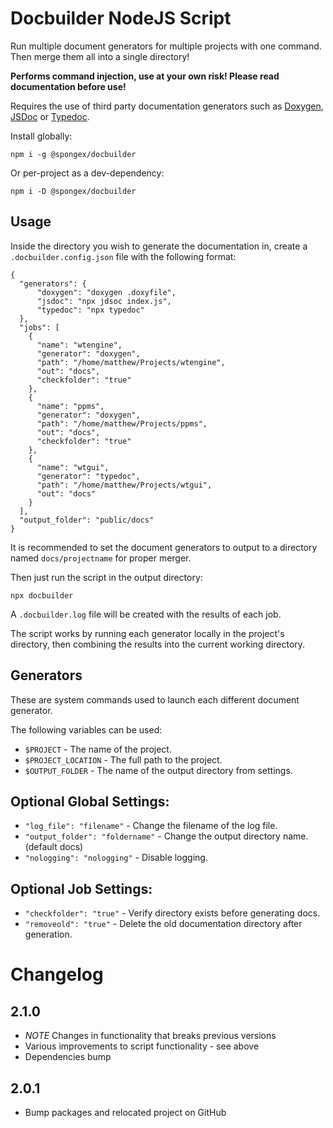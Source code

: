 # Docbuilder NodeJS Script

Run multiple document generators for multiple projects with one command.  Then merge them all into a single directory!

__Performs command injection, use at your own risk!  Please read documentation before use!__

Requires the use of third party documentation generators such as [Doxygen](https://www.doxygen.nl/index.html), [JSDoc](https://jsdoc.app/) or [Typedoc](https://typedoc.org/).

Install globally:
```
npm i -g @spongex/docbuilder
```

Or per-project as a dev-dependency:
```
npm i -D @spongex/docbuilder
```

## Usage

Inside the directory you wish to generate the documentation in, create a `.docbuilder.config.json` file with the following format:
```
{
  "generators": {
      "doxygen": "doxygen .doxyfile",
      "jsdoc": "npx jdsoc index.js",
      "typedoc": "npx typedoc"
  },
  "jobs": [
    {
      "name": "wtengine",
      "generator": "doxygen",
      "path": "/home/matthew/Projects/wtengine",
      "out": "docs",
      "checkfolder": "true"
    },
    {
      "name": "ppms",
      "generator": "doxygen",
      "path": "/home/matthew/Projects/ppms",
      "out": "docs",
      "checkfolder": "true"
    },
    {
      "name": "wtgui",
      "generator": "typedoc",
      "path": "/home/matthew/Projects/wtgui",
      "out": "docs"
    }
  ],
  "output_folder": "public/docs"
}
```

It is recommended to set the document generators to output to a directory named `docs/projectname` for proper merger.

Then just run the script in the output directory:
```
npx docbuilder
```

A `.docbuilder.log` file will be created with the results of each job.

The script works by running each generator locally in the project's directory, then combining the results into the current working directory.

## Generators
These are system commands used to launch each different document generator.

The following variables can be used:
- `$PROJECT` - The name of the project.
- `$PROJECT_LOCATION` - The full path to the project.
- `$OUTPUT_FOLDER` - The name of the output directory from settings.

## Optional Global Settings:
- `"log_file": "filename"` - Change the filename of the log file.
- `"output_folder": "foldername"` - Change the output directory name. (default docs)
- `"nologging": "nologging"` - Disable logging.

## Optional Job Settings:
- `"checkfolder": "true"` - Verify directory exists before generating docs.
- `"removeold": "true"` - Delete the old documentation directory after generation.

# Changelog

## 2.1.0
- *NOTE* Changes in functionality that breaks previous versions
- Various improvements to script functionality - see above
- Dependencies bump

## 2.0.1
- Bump packages and relocated project on GitHub
